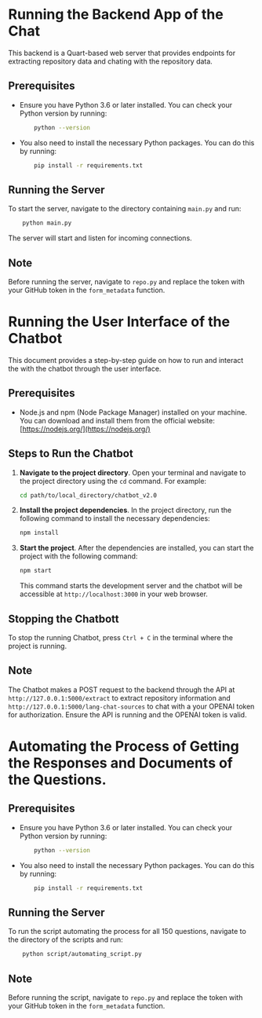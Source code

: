 # Running the Backend App of the Chat
This backend is a Quart-based web server that provides endpoints for extracting repository data and chating with the repository data.

## Prerequisites
- Ensure you have Python 3.6 or later installed. You can check your Python version by running:

    ```bash
        python --version
    ```

- You also need to install the necessary Python packages. You can do this by running:

    ```bash
        pip install -r requirements.txt
    ```

## Running the Server
To start the server, navigate to the directory containing `main.py` and run:

```bash
    python main.py
```

The server will start and listen for incoming connections.

## Note
Before running the server, navigate to `repo.py` and replace the token with your GitHub token in the `form_metadata` function.


# Running the User Interface of the Chatbot

This document provides a step-by-step guide on how to run and interact the with the chatbot through the user interface.

## Prerequisites

- Node.js and npm (Node Package Manager) installed on your machine. You can download and install them from the official website: [https://nodejs.org/](https://nodejs.org/)

## Steps to Run the Chatbot

1. **Navigate to the project directory**. Open your terminal and navigate to the project directory using the `cd` command. For example:

    ```bash
    cd path/to/local_directory/chatbot_v2.0
    ```

2. **Install the project dependencies**. In the project directory, run the following command to install the necessary dependencies:

    ```bash
    npm install
    ```

3. **Start the project**. After the dependencies are installed, you can start the project with the following command:

    ```bash
    npm start
    ```

    This command starts the development server and the chatbot will be accessible at `http://localhost:3000` in your web browser.

## Stopping the Chatbott

To stop the running Chatbot, press `Ctrl + C` in the terminal where the project is running.

## Note

The Chatbot makes a POST request to the backend through the API at `http://127.0.0.1:5000/extract` to extract repository information and  `http://127.0.0.1:5000/lang-chat-sources` to chat with a your OPENAI token for authorization. Ensure the API is running and the OPENAI token is valid.


# Automating the Process of Getting the Responses and Documents of the Questions.
## Prerequisites
- Ensure you have Python 3.6 or later installed. You can check your Python version by running:

    ```bash
        python --version
    ```

- You also need to install the necessary Python packages. You can do this by running:

    ```bash
        pip install -r requirements.txt
    ```
## Running the Server
To run the script automating the process for all 150 questions, navigate to the directory of the scripts and run:

```bash
    python script/automating_script.py
```

## Note
Before running the script, navigate to `repo.py` and replace the token with your GitHub token in the `form_metadata` function.
